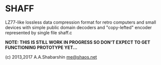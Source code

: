# SHAFF

LZ77-like lossless data compression format for retro computers and small devices
with simple public domain decoders and "copy-lefted" encoder represented by single file shaff.c

**NOTE: THIS IS STILL WORK IN PROGRESS SO DON'T EXPECT TO GET FUNCTIONING PROTOTYPE YET...**

(c) 2013,2017 A.A.Shabarshin me@shaos.net

